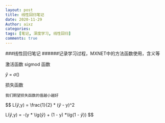 ```yaml
---
layout: post
title: 线性回归笔记
date: 2020-11-29
Author: aixz
categories:
tags: [笔记, 深度学习, 线性回归]
comments: true
---
```



###线性回归笔记
######记录学习过程，MXNET中的方法函数使用，含义等

激活函数 sigmod 函数


$\hat{y}$ = $\sigma$()

损失函数 
```
我们期望损失函数的值越小越好
```
$$
L($\hat{y}$,y) = \frac{1}{2} * ($\hat{y}$ - y)^2

L($\hat{y}$,y) = -(y * \lg{$\hat{y}$} + (1 - y) *\lg{1 - $\hat{y}$})
$$

